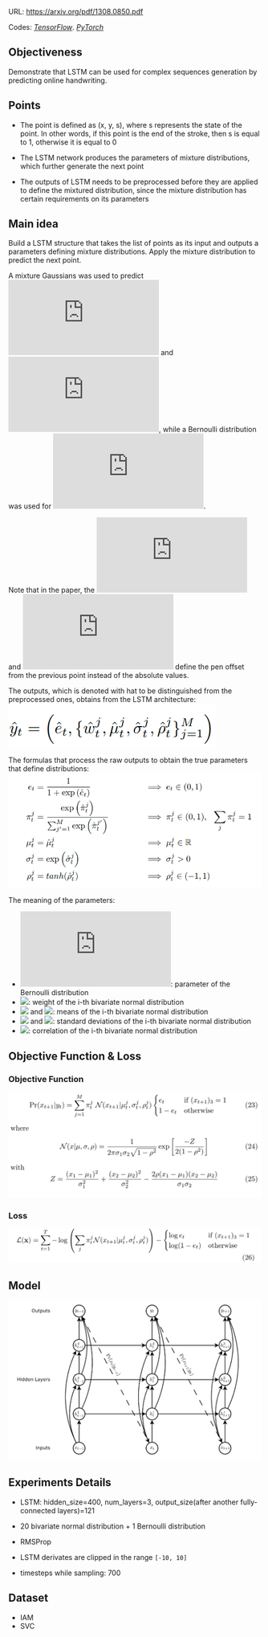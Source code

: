 URL: https://arxiv.org/pdf/1308.0850.pdf

Codes: *[TensorFlow](https://github.com/snowkylin/rnn-handwriting-generation)*. *[PyTorch](https://github.com/orris27/rnn-handwriting-generation-pytorch)*

## Objectiveness
Demonstrate that LSTM can be used for complex sequences generation by predicting online handwriting.

## Points
+ The point is defined as (x, y, s), where s represents the state of the point. In other words, if this point is the end of the stroke, then s is equal to 1, otherwise it is equal to 0

+ The LSTM network produces the parameters of mixture distributions, which further generate the next point

+ The outputs of LSTM needs to be preprocessed before they are applied to define the mixtured distribution, since the mixture distribution has certain requirements on its parameters

## Main idea
Build a LSTM structure that takes the list of points as its input and outputs a parameters defining mixture distributions. Apply the mixture distribution to predict the next point.

A mixture Gaussians was used to predict ![](https://latex.codecogs.com/svg.latex?x) and ![](https://latex.codecogs.com/svg.latex?y), while a Bernoulli distribution was used for ![](https://latex.codecogs.com/svg.latex?s).

Note that in the paper, the ![](https://latex.codecogs.com/svg.latex?x) and ![](https://latex.codecogs.com/svg.latex?y) define the pen offset from the previous point instead of the absolute values.

The outputs, which is denoted with hat to be distinguished from the preprocessed ones, obtains from the LSTM architecture:
![](./images/handwriting_outputs.png)

The formulas that process the raw outputs to obtain the true parameters that define distributions:
![](./images/handwriting_process.png)

The meaning of the parameters:
+ ![](https://latex.codecogs.com/svg.latex?e): parameter of the Bernoulli distribution
+ ![](https://latex.codecogs.com/svg.latex?\pi^j): weight of the i-th bivariate normal distribution
+ ![](https://latex.codecogs.com/svg.latex?\mu_1^j) and ![](https://latex.codecogs.com/svg.latex?mu_2^j): means of the i-th bivariate normal distribution
+ ![](https://latex.codecogs.com/svg.latex?\sigma_1^j) and ![](https://latex.codecogs.com/svg.latex?sigma_2^j): standard deviations of the i-th bivariate normal distribution
+ ![](https://latex.codecogs.com/svg.latex?\rho^j): correlation of the i-th bivariate normal distribution

## Objective Function & Loss
### Objective Function

![](./images/handwriting_objective_function.png)

### Loss
![](./images/handwriting_loss.png)

## Model
![](./images/handwriting_structure.png)

## Experiments Details
+ LSTM: hidden_size=400, num_layers=3, output_size(after another fully-connected layers)=121

+ 20 bivariate normal distribution + 1 Bernoulli distribution

+ RMSProp

+ LSTM derivates are clipped in the range `[-10, 10]`

+ timesteps while sampling: 700


## Dataset
+ IAM
+ SVC
